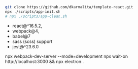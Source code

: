 ```sh
git clone https://github.com/dkarmalita/template-react.git
npx ./scripts/app-init.sh
# npx ./scripts/app-clean.sh
```

* react@^16.5.2,
* webpack@4, 
* babel@7
* sass (scss) support
* jest@^23.6.0

npx webpack-dev-server --mode=development 
npx wait-on http://localhost:3000 && npx electron .